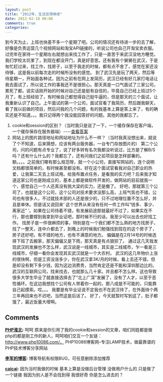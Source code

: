 ```yaml
---
layout: post
title: "2012年，生活还得继续"
date: 2012-02-18 00:08
comments: true
categories: 
---
```


到今天为止，上班也快差不多一个星期了吧。公司的情况还有待进一步的去了解，好像是负责运营几个视频网站和淘宝API链接的，听说公司也自己开淘宝卖衣服。 过完年在家待一个星期左右就想出来找工作了，只是一直苦于来武汉没地方睡觉。我们学校太坑爹了，到现在都没开门，真是好意思。还有我有个舅舅在武汉，于是匆忙赶过来，找工作，找房子，以至于我走的时候，都有点不舍了，感觉在家还没待够，这是我以前每次走的时候所没有的感觉。 到了武汉先是玩了两天，然后等待星期一，开始面各种试，因为之前有在网上发简历，武汉已经有好几家打电话让我去面试了，所以说工作的事我还不是很担心。那天真是一口气面试了三家公司，累死了都。说实话刚开始的时候对自己还是挺有自信的，毕竟自己已经上班过5个月了，有上班经验了，有时候自己都觉得自己挺牛逼的，但是那天的三个面试，让我重新认识了自己。上午面试的第一个公司，面试官看了我简历，然后跟我聊天，看了我以前做的项目，然后问我的几个问题，有的我基本上算是答上来了，有的确实还是不知道。。。我只记得两个我没能回答好的问题。其他的我都忘了。

  1. cookie和session的区别？（当时我只是说了一下，一个缓存保存在客户端，一个缓存保存在服务器端）----[查看答案](http://www.php10086.com/2011/11/4.html)
  2. 网站上的图片路径地址和网站地址为什么不一样？（当时我真没想出来，就说了个不知道，后来猜想，应该有两台服务器，一台专门存放图片的）
第二个公司，问的问题有点专业了，说了好多转有名次我都没听说过，比方是了解B/S吗？还有什么什么的？我都忘了，还有问我们之前项目是怎样部署的。额。。。。之前我们哪有那么规范呀，就一个小公司，直接写网站的，连个说明文档都很简单的，有时候甚至都没有。好在这个面试官看我对自己职业的热爱，让我第二天去上班试用。给我布置点任务，是看我的实力吧？后来我才知道这家公司也是刚成立的，基本上都是做软件开发的，做网站的目前就我一个，感觉自己一个人还真没有挑大梁的实力，还是撤了。 好吧，那就第三个公司了，也就是这个公司，这个公司对技术要求没那么高，上班气氛也不错，公司也有很多人，不过就技术部的人还是很少的，只不过地理位置不怎么好，并且是单休。但是话又说回来‘ 这个世界从来没有任何一件工作叫“钱多、事少、离家近” ’。如果在公司待着不错，有发展前途那就最好不过了，如果实在不行，那也要撑到我拿到毕业证吧，那时候不行的话，我至少可以出去也好找工作。 找房子是一件很麻烦的事，特别是在一个我们都不怎么熟的地方找房子，找了一整天，连中介都去了，到晚上的时候我们勉强找到现在的这个房子了，房子还好吧，有不错的地方，也有不满意的地方。 偏偏是在2月14号的时候选择下班了去搬家，那天偏偏又是下雨，那天真是有点狼狈了。 通过这几天我发现武汉的发展也不怎么样，武汉说是一线城市，其实是二线城市，乍一看是三线城市，仔细一看你会发现其实武汉就是一个大农村。 武汉的这几年物价上涨的很快啊，但是工资没涨多少，你在武汉拿3K/月的时候，看上去还不错，但是却没有剩下多少钱，因为这边消费贵，当然肯定还是不能和深圳那边比的。 武汉的互联网公司，找来找去，也就那么几十家。并且都不怎么样。这也导致很多大学生毕业了就直接选择去了“北上广深”发展了，没有了人才，以至于恶性循环。在这边我想找个公司有人带着你一起的，那八成是不可能的，只能靠自己起摸索。哎。。。 我要是有毕业证说不定我也不在武汉待了，在外面待个两三年再回来也不迟吧，当然这是后话了。 好了，今天就暂时写到这了，肚子都饿了，最近饭量大增啊。

## Comments

**[PHP淮北](#74 "2012-02-18 11:51:59"):** 呵呵 原来是你引用了我的cookie和session的文章，咱们同姓都是做php的都是刚工作的新人，呵呵咱们交互一个友链：http://www.php10086.com/， PHP10086博客网–专注LAMP技术，做最靠谱的PHP技术博客分享网站

**[李军的博客](#75 "2012-02-22 12:19:18"):** 博客导航有权限BUG，可任意删除添加推荐

**[caicai](#77 "2012-02-22 12:56:28"):** 因为当时我做的时候 基本上算是没做后台管理 没做用户什么的 只是做了一个链接 我因为别人是不会找到得 我很好奇 你是怎么进去的？

